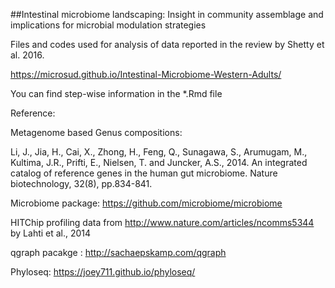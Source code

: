 ##Intestinal microbiome landscaping: Insight in community assemblage and implications for microbial modulation strategies  

Files and codes used for analysis of data reported in the review by Shetty et al. 2016.  


https://microsud.github.io/Intestinal-Microbiome-Western-Adults/

You can find step-wise information in the *.Rmd file

Reference:

Metagenome based Genus compositions:

Li, J., Jia, H., Cai, X., Zhong, H., Feng, Q., Sunagawa, S., Arumugam, M., Kultima, J.R., Prifti, E., Nielsen, T. and Juncker, A.S., 2014. An integrated catalog of reference genes in the human gut microbiome. Nature biotechnology, 32(8), pp.834-841.

Microbiome package: https://github.com/microbiome/microbiome

HITChip profiling data from http://www.nature.com/articles/ncomms5344 by Lahti et al., 2014

qgraph pacakge :  http://sachaepskamp.com/qgraph

Phyloseq: https://joey711.github.io/phyloseq/

